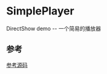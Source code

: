 # SimplePlayer
DirectShow demo -- 一个简易的播放器

## 参考
[参考源码](https://download.csdn.net/download/leixiaohua1020/6453467)
